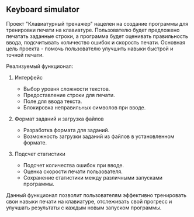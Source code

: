 Keyboard simulator
------------------
Проект "Клавиатурный тренажер" нацелен на создание программы для тренировки печати на клавиатуре. Пользователю будет предложено печатать заданные строки, а программа будет оценивать правильность ввода, подсчитывать количество ошибок и скорость печати. Основная цель проекта - помочь пользователю улучшить навыки быстрой и точной печати.

Реализуемый функционал:
1. Интерфейс
   - Выбор уровня сложности текстов.
   - Предоставление строки для печати.
   - Поле для ввода текста.
   - Блокировка неправильных символов при вводе.

3. Формат заданий и загрузка файлов
   - Разработка формата для заданий.
   - Возможность загрузки заданий из файлов в установленном формате.

4. Подсчет статистики
   - Подсчет количества ошибок при вводе.
   - Оценка скорости печати пользователя.
   - Сохранение статистики между различными запусками программы.

Данный функционал позволит пользователям эффективно тренировать свои навыки печати на клавиатуре, отслеживать свой прогресс и улучшать результаты с каждым новым запуском программы.
